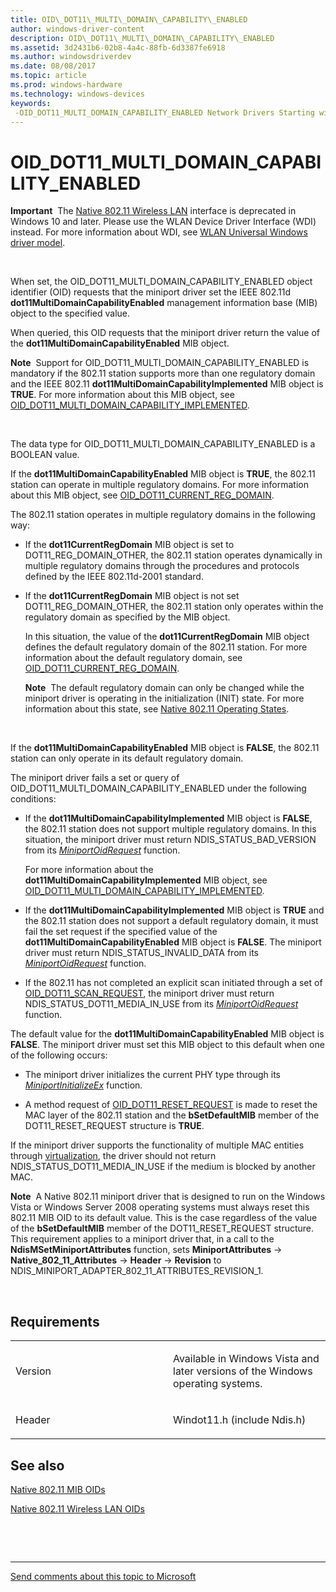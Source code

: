 ```yaml
---
title: OID\_DOT11\_MULTI\_DOMAIN\_CAPABILITY\_ENABLED
author: windows-driver-content
description: OID\_DOT11\_MULTI\_DOMAIN\_CAPABILITY\_ENABLED
ms.assetid: 3d2431b6-02b8-4a4c-88fb-6d3387fe6918
ms.author: windowsdriverdev
ms.date: 08/08/2017
ms.topic: article
ms.prod: windows-hardware
ms.technology: windows-devices
keywords: 
 -OID_DOT11_MULTI_DOMAIN_CAPABILITY_ENABLED Network Drivers Starting with Windows Vista
---
```


# OID\_DOT11\_MULTI\_DOMAIN\_CAPABILITY\_ENABLED


**Important**  The [Native 802.11 Wireless LAN](https://msdn.microsoft.com/library/windows/hardware/ff560690) interface is deprecated in Windows 10 and later. Please use the WLAN Device Driver Interface (WDI) instead. For more information about WDI, see [WLAN Universal Windows driver model](https://msdn.microsoft.com/library/windows/hardware/dn897672).

 

When set, the OID\_DOT11\_MULTI\_DOMAIN\_CAPABILITY\_ENABLED object identifier (OID) requests that the miniport driver set the IEEE 802.11d **dot11MultiDomainCapabilityEnabled** management information base (MIB) object to the specified value.

When queried, this OID requests that the miniport driver return the value of the **dot11MultiDomainCapabilityEnabled** MIB object.

**Note**  Support for OID\_DOT11\_MULTI\_DOMAIN\_CAPABILITY\_ENABLED is mandatory if the 802.11 station supports more than one regulatory domain and the IEEE 802.11 **dot11MultiDomainCapabilityImplemented** MIB object is **TRUE**. For more information about this MIB object, see [OID\_DOT11\_MULTI\_DOMAIN\_CAPABILITY\_IMPLEMENTED](oid-dot11-multi-domain-capability-implemented.md).

 

The data type for OID\_DOT11\_MULTI\_DOMAIN\_CAPABILITY\_ENABLED is a BOOLEAN value.

If the **dot11MultiDomainCapabilityEnabled** MIB object is **TRUE**, the 802.11 station can operate in multiple regulatory domains. For more information about this MIB object, see [OID\_DOT11\_CURRENT\_REG\_DOMAIN](oid-dot11-current-reg-domain.md).

The 802.11 station operates in multiple regulatory domains in the following way:

-   If the **dot11CurrentRegDomain** MIB object is set to DOT11\_REG\_DOMAIN\_OTHER, the 802.11 station operates dynamically in multiple regulatory domains through the procedures and protocols defined by the IEEE 802.11d-2001 standard.

-   If the **dot11CurrentRegDomain** MIB object is not set DOT11\_REG\_DOMAIN\_OTHER, the 802.11 station only operates within the regulatory domain as specified by the MIB object.

    In this situation, the value of the **dot11CurrentRegDomain** MIB object defines the default regulatory domain of the 802.11 station. For more information about the default regulatory domain, see [OID\_DOT11\_CURRENT\_REG\_DOMAIN](oid-dot11-current-reg-domain.md).

    **Note**  The default regulatory domain can only be changed while the miniport driver is operating in the initialization (INIT) state. For more information about this state, see [Native 802.11 Operating States](https://msdn.microsoft.com/library/windows/hardware/ff560664).

     

If the **dot11MultiDomainCapabilityEnabled** MIB object is **FALSE**, the 802.11 station can only operate in its default regulatory domain.

The miniport driver fails a set or query of OID\_DOT11\_MULTI\_DOMAIN\_CAPABILITY\_ENABLED under the following conditions:

-   If the **dot11MultiDomainCapabilityImplemented** MIB object is **FALSE**, the 802.11 station does not support multiple regulatory domains. In this situation, the miniport driver must return NDIS\_STATUS\_BAD\_VERSION from its [*MiniportOidRequest*](https://msdn.microsoft.com/library/windows/hardware/ff559416) function.

    For more information about the **dot11MultiDomainCapabilityImplemented** MIB object, see [OID\_DOT11\_MULTI\_DOMAIN\_CAPABILITY\_IMPLEMENTED](oid-dot11-multi-domain-capability-implemented.md).

-   If the **dot11MultiDomainCapabilityImplemented** MIB object is **TRUE** and the 802.11 station does not support a default regulatory domain, it must fail the set request if the specified value of the **dot11MultiDomainCapabilityEnabled** MIB object is **FALSE**. The miniport driver must return NDIS\_STATUS\_INVALID\_DATA from its [*MiniportOidRequest*](https://msdn.microsoft.com/library/windows/hardware/ff559416) function.

-   If the 802.11 has not completed an explicit scan initiated through a set of [OID\_DOT11\_SCAN\_REQUEST](oid-dot11-scan-request.md), the miniport driver must return NDIS\_STATUS\_DOT11\_MEDIA\_IN\_USE from its [*MiniportOidRequest*](https://msdn.microsoft.com/library/windows/hardware/ff559416) function.

The default value for the **dot11MultiDomainCapabilityEnabled** MIB object is **FALSE**. The miniport driver must set this MIB object to this default when one of the following occurs:

-   The miniport driver initializes the current PHY type through its [*MiniportInitializeEx*](https://msdn.microsoft.com/library/windows/hardware/ff559389) function.

-   A method request of [OID\_DOT11\_RESET\_REQUEST](oid-dot11-reset-request.md) is made to reset the MAC layer of the 802.11 station and the **bSetDefaultMIB** member of the DOT11\_RESET\_REQUEST structure is **TRUE**.

If the miniport driver supports the functionality of multiple MAC entities through [virtualization](https://msdn.microsoft.com/library/windows/hardware/ff571041), the driver should not return NDIS\_STATUS\_DOT11\_MEDIA\_IN\_USE if the medium is blocked by another MAC.

**Note**  A Native 802.11 miniport driver that is designed to run on the Windows Vista or Windows Server 2008 operating systems must always reset this 802.11 MIB OID to its default value. This is the case regardless of the value of the **bSetDefaultMIB** member of the DOT11\_RESET\_REQUEST structure. This requirement applies to a miniport driver that, in a call to the **NdisMSetMiniportAttributes** function, sets **MiniportAttributes** -&gt; **Native\_802\_11\_Attributes** -&gt; **Header** -&gt; **Revision** to NDIS\_MINIPORT\_ADAPTER\_802\_11\_ATTRIBUTES\_REVISION\_1.

 

Requirements
------------

<table>
<colgroup>
<col width="50%" />
<col width="50%" />
</colgroup>
<tbody>
<tr class="odd">
<td><p>Version</p></td>
<td><p>Available in Windows Vista and later versions of the Windows operating systems.</p></td>
</tr>
<tr class="even">
<td><p>Header</p></td>
<td>Windot11.h (include Ndis.h)</td>
</tr>
</tbody>
</table>

## See also


[Native 802.11 MIB OIDs](https://msdn.microsoft.com/library/windows/hardware/ff560645)

[Native 802.11 Wireless LAN OIDs](https://msdn.microsoft.com/library/windows/hardware/ff560691)

 

 


--------------------
[Send comments about this topic to Microsoft](mailto:wsddocfb@microsoft.com?subject=Documentation%20feedback%20%5Bnetvista\netvista%5D:%20OID_DOT11_MULTI_DOMAIN_CAPABILITY_ENABLED%20%20RELEASE:%20%288/8/2017%29&body=%0A%0APRIVACY%20STATEMENT%0A%0AWe%20use%20your%20feedback%20to%20improve%20the%20documentation.%20We%20don't%20use%20your%20email%20address%20for%20any%20other%20purpose,%20and%20we'll%20remove%20your%20email%20address%20from%20our%20system%20after%20the%20issue%20that%20you're%20reporting%20is%20fixed.%20While%20we're%20working%20to%20fix%20this%20issue,%20we%20might%20send%20you%20an%20email%20message%20to%20ask%20for%20more%20info.%20Later,%20we%20might%20also%20send%20you%20an%20email%20message%20to%20let%20you%20know%20that%20we've%20addressed%20your%20feedback.%0A%0AFor%20more%20info%20about%20Microsoft's%20privacy%20policy,%20see%20http://privacy.microsoft.com/default.aspx. "Send comments about this topic to Microsoft")


